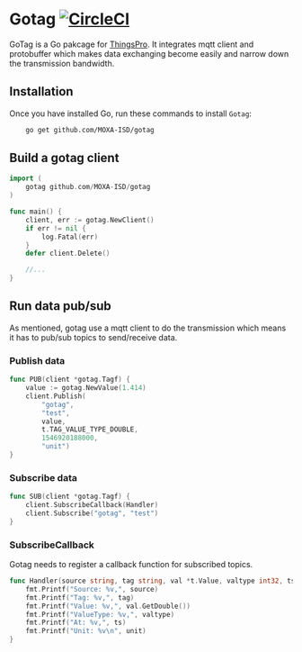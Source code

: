 # Gotag [![CircleCI](https://circleci.com/gh/MOXA-ISD/gotag/tree/develop.svg?style=svg&circle-token=a1943d94f137d6072569b4e97dfc24fae556d91e)](https://circleci.com/gh/MOXA-ISD/gotag/tree/develop)

GoTag is a Go pakcage for [ThingsPro](https://www.moxa.com/en/products/industrial-computing/system-software/thingspro-2). It integrates mqtt client and protobuffer which makes data exchanging become easily and narrow down the transmission bandwidth.

Installation
------------

Once you have installed Go, run these commands to install `Gotag`:

```bash
    go get github.com/MOXA-ISD/gotag
```

Build a gotag client
--------------

```go
import (
    gotag github.com/MOXA-ISD/gotag
)

func main() {   
    client, err := gotag.NewClient()
    if err != nil {
        log.Fatal(err)
    }
    defer client.Delete()

    //...
}

```

Run data pub/sub
---------------

As mentioned, gotag use a mqtt client to do the transmission which means it has to pub/sub topics to send/receive data.

### Publish data
```go
func PUB(client *gotag.Tagf) {
    value := gotag.NewValue(1.414)
    client.Publish(
        "gotag",
        "test",
        value,
        t.TAG_VALUE_TYPE_DOUBLE,
        1546920188000,
        "unit")
}

```

### Subscribe data
```go
func SUB(client *gotag.Tagf) {
    client.SubscribeCallback(Handler)
    client.Subscribe("gotag", "test")
}

```

### SubscribeCallback
Gotag needs to register a callback function for subscribed topics.
```go
func Handler(source string, tag string, val *t.Value, valtype int32, ts uint64, unit string) {
    fmt.Printf("Source: %v,", source)
    fmt.Printf("Tag: %v,", tag)
    fmt.Printf("Value: %v,", val.GetDouble())
    fmt.Printf("ValueType: %v,", valtype)
    fmt.Printf("At: %v,", ts)
    fmt.Printf("Unit: %v\n", unit)
}
```
